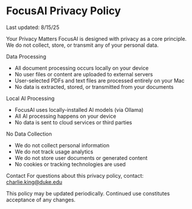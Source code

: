   # FocusAI Privacy Policy

  Last updated: 8/15/25

  Your Privacy Matters
  FocusAI is designed with privacy as a core principle. We do not collect, store, or transmit any of your personal data.

  Data Processing
  - All document processing occurs locally on your device
  - No user files or content are uploaded to external servers
  - User-selected PDFs and text files are processed entirely on your Mac
  - No data is extracted, stored, or transmitted from your documents

  Local AI Processing
  - FocusAI uses locally-installed AI models (via Ollama)
  - All AI processing happens on your device
  - No data is sent to cloud services or third parties

  No Data Collection
  - We do not collect personal information
  - We do not track usage analytics
  - We do not store user documents or generated content
  - No cookies or tracking technologies are used

  Contact
  For questions about this privacy policy, contact: charlie.king@duke.edu

  This policy may be updated periodically. Continued use constitutes acceptance of any changes.
